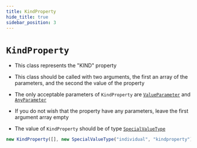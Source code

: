 ```yaml
---
title: KindProperty
hide_title: true
sidebar_position: 3
---
```


# `KindProperty`

- This class represents the "KIND" property

- This class should be called with two arguments, the first an array of the parameters, and the second the value of the property

- The only acceptable parameters of `KindProperty` are [`ValueParameter`](/documentation/parameters/valueparameter) and [`AnyParameter`](/documentation/parameters/anyparameter)

- If you do not wish that the property have any parameters, leave the first argument array empty

- The value of `KindProperty` should be of type [`SpecialValueType`](/documentation/values/specialvaluetype)

```js
new KindProperty([], new SpecialValueType("individual", "kindproperty"));
```
